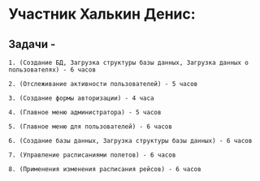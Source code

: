 # Участник Халькин Денис:
## Задачи - 
	1. (Создание БД, Загрузка структуры базы данных, Загрузка данных о пользователях) - 6 часов
	
	2. (Отслеживание активности пользователей) - 5 часов
	
	3. (Создание формы авторизации) - 4 часа
	
	4. (Главное меню администратора) - 5 часов
	
	5. (Главное меню для пользователей) - 6 часов
	
	6. (Создание базы данных, Загрузка структуры базы данных) - 6 часов
	
	7. (Управление расписаниями полетов) - 6 часов
	
	8. (Применения изменения расписания рейсов) - 6 часов
